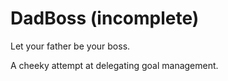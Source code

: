 # DadBoss (incomplete)
Let your father be your boss.

A cheeky attempt at delegating goal management.
